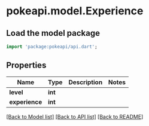 # pokeapi.model.Experience

## Load the model package
```dart
import 'package:pokeapi/api.dart';
```

## Properties
Name | Type | Description | Notes
------------ | ------------- | ------------- | -------------
**level** | **int** |  | 
**experience** | **int** |  | 

[[Back to Model list]](../README.md#documentation-for-models) [[Back to API list]](../README.md#documentation-for-api-endpoints) [[Back to README]](../README.md)



